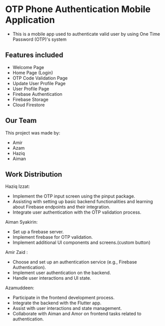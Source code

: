# OTP Phone Authentication Mobile Application

- This is a mobile app used to authenticate valid user by using One Time Password (OTP)'s system 



## Features included 

- Welcome Page
- Home Page (Login)
- OTP Code Validation Page
- Update User Profile Page
- User Profile Page
- Firebase Authentication
- Firebase Storage
- Cloud Firestore


## Our Team

This project was made by:

- Amir
- Azam
- Haziq
- Aiman


## Work Distribution

Haziq Izzat: 
- Implement the OTP input screen using the pinput package.
- Assisting with setting up basic backend functionalities and learning about Firebase endpoints and their integration.
- Integrate user authentication with the OTP validation process.

Aiman Syakirin:
- Set up a firebase server.
- Implement firebase for OTP validation.
- Implement additional UI components and screens.(custom button)

Amir Zaid :
- Choose and set up an authentication service (e.g., Firebase Authentication).
- Implement user authentication on the backend.
- Handle user interactions and UI state.

Azamuddeen:
- Participate in the frontend development process.
- Integrate the backend with the Flutter app.
- Assist with user interactions and state management.
- Collaborate with Aiman and Amor on frontend tasks related to authentication.
